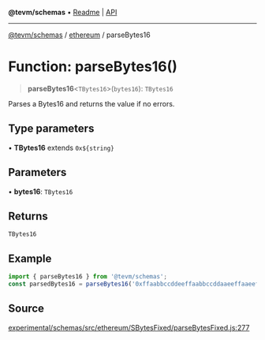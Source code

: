 **@tevm/schemas** • [Readme](../../README.md) \| [API](../../modules.md)

***

[@tevm/schemas](../../README.md) / [ethereum](../README.md) / parseBytes16

# Function: parseBytes16()

> **parseBytes16**\<`TBytes16`\>(`bytes16`): `TBytes16`

Parses a Bytes16 and returns the value if no errors.

## Type parameters

• **TBytes16** extends ```0x${string}```

## Parameters

• **bytes16**: `TBytes16`

## Returns

`TBytes16`

## Example

```ts
import { parseBytes16 } from '@tevm/schemas';
const parsedBytes16 = parseBytes16('0xffaabbccddeeffaabbccddaaeeffaaeeff');
```

## Source

[experimental/schemas/src/ethereum/SBytesFixed/parseBytesFixed.js:277](https://github.com/evmts/tevm-monorepo/blob/main/experimental/schemas/src/ethereum/SBytesFixed/parseBytesFixed.js#L277)
